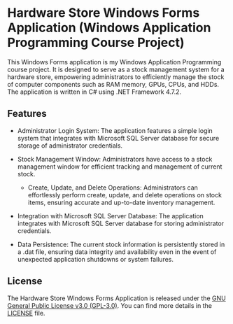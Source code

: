 # Hardware Store Windows Forms Application (Windows Application Programming Course Project)

This Windows Forms application is my Windows Application Programming course project. It is designed to serve as a stock management system for a hardware store, empowering administrators to efficiently manage the stock of computer components such as RAM memory, GPUs, CPUs, and HDDs. The application is written in C# using .NET Framework 4.7.2.

## Features

- Administrator Login System: The application features a simple login system that integrates with Microsoft SQL Server database for secure storage of administrator credentials.

- Stock Management Window: Administrators have access to a stock management window for efficient tracking and management of current stock.

  - Create, Update, and Delete Operations: Administrators can effortlessly perform create, update, and delete operations on stock items, ensuring accurate and up-to-date inventory management.

- Integration with Microsoft SQL Server Database: The application integrates with Microsoft SQL Server database for storing administrator credentials.

- Data Persistence: The current stock information is persistently stored in a .dat file, ensuring data integrity and availability even in the event of unexpected application shutdowns or system failures.

## License

The Hardware Store Windows Forms Application is released under the [GNU General Public License v3.0 (GPL-3.0)](https://www.gnu.org/licenses/gpl-3.0.en.html). You can find more details in the [LICENSE](LICENSE) file.

